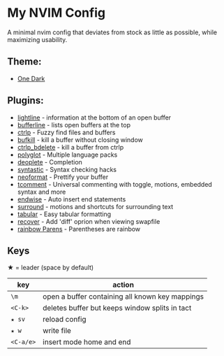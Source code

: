 # My NVIM Config

A minimal nvim config that deviates from stock as little as possible, while
maximizing usability.

## Theme:

- [One Dark](https://github.com/joshdick/onedark.vim)

## Plugins:

- [lightline](https://github.com/itchyny/lightline.vim) - information at the bottom of an open buffer
- [bufferline](https://github.com/bling/vim-bufferline) - lists open buffers at the top
- [ctrlp](https://github.com/ctrlpvim/ctrlp.vim) - Fuzzy find files and buffers
- [bufkill](https://github.com/qpkorr/vim-bufkill) - kill a buffer without closing window
- [ctrlp_bdelete](https://github.com/d11wtq/ctrlp_bdelete.vim) - kill a buffer from ctrlp
- [polyglot](https://github.com/prurigro/vim-polyglot-darkcloud) - Multiple language packs
- [deoplete](https://github.com/Shougo/deoplete.nvim) - Completion
- [syntastic](https://github.com/vim-syntastic/syntastic) - Syntax checking hacks
- [neoformat](https://github.com/sbdchd/neoformat) - Prettify your buffer
- [tcomment](https://github.com/tomtom/tcomment_vim) - Universal commenting with toggle, motions, embedded syntax and more
- [endwise](https://github.com/tpope/vim-endwise) - Auto insert end statements
- [surround](https://github.com/tpope/vim-surround) - motions and shortcuts for surrounding text
- [tabular](https://github.com/godlygeek/tabular) - Easy tabular formatting
- [recover](https://github.com/chrisbra/Recover.vim) - Add 'diff' oprion when viewing swapfile
- [rainbow Parens](https://github.com/kien/rainbow_parentheses.vim) - Parentheses are rainbow

<!-- - [](https://github.com/) -  -->

## Keys

★ = leader (space by default)

| key       | action                                          |
| --------- | ----------------------------------------------- |
| `\m`      | open a buffer containing all known key mappings |
| `<C-k>`   | deletes buffer but keeps window splits in tact  |
| `★ sv`    | reload config                                   |
| `★ w`     | write file                                      |
| `<C-a/e>` | insert mode home and end                        |
